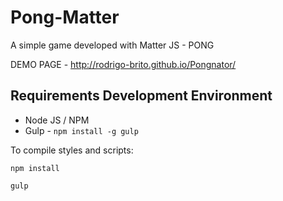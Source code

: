 # Pong-Matter
A simple game developed with Matter JS - PONG

DEMO PAGE - http://rodrigo-brito.github.io/Pongnator/

## Requirements Development Environment
- Node JS / NPM
- Gulp - `npm install -g gulp`

To compile styles and scripts:

`npm install`

`gulp`
